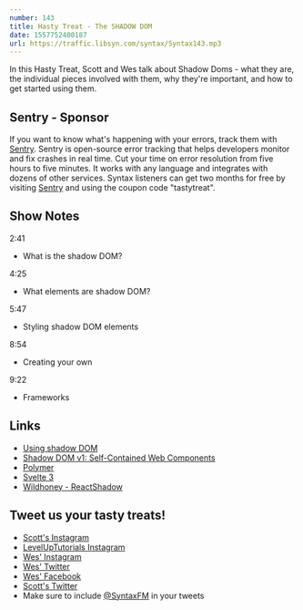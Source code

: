 ```yaml
---
number: 143
title: Hasty Treat - The SHADOW DOM
date: 1557752400187
url: https://traffic.libsyn.com/syntax/Syntax143.mp3
---
```


In this Hasty Treat, Scott and Wes talk about Shadow Doms - what they are, the individual pieces involved with them, why they're important, and how to get started using them.

## Sentry - Sponsor

If you want to know what's happening with your errors, track them with [Sentry](https://sentry.io/). Sentry is open-source error tracking that helps developers monitor and fix crashes in real time. Cut your time on error resolution from five hours to five minutes. It works with any language and integrates with dozens of other services. Syntax listeners can get two months for free by visiting [Sentry](https://sentry.io/) and using the coupon code "tastytreat".

## Show Notes

2:41

* What is the shadow DOM?

4:25

* What elements are shadow DOM?
 
5:47

* Styling shadow DOM elements

8:54

* Creating your own

9:22

* Frameworks

## Links
* [Using shadow DOM](https://developer.mozilla.org/en-US/docs/Web/Web_Components/Using_shadow_DOM)
* [Shadow DOM v1: Self-Contained Web Components](https://developers.google.com/web/fundamentals/web-components/shadowdom?hl=en)
* [Polymer](https://www.polymer-project.org/)
* [Svelte 3](https://github.com/sveltejs/svelte/projects/3)
* [Wildhoney - ReactShadow](https://github.com/Wildhoney/ReactShadow)

## Tweet us your tasty treats!
* [Scott's Instagram](https://www.instagram.com/stolinski/)
* [LevelUpTutorials Instagram](https://www.instagram.com/LevelUpTutorials/)
* [Wes' Instagram](https://www.instagram.com/wesbos/)
* [Wes' Twitter](https://twitter.com/wesbos)
* [Wes' Facebook](https://www.facebook.com/wesbos.developer)
* [Scott's Twitter](https://twitter.com/stolinski)
* Make sure to include [@SyntaxFM](https://twitter.com/SyntaxFM) in your tweets